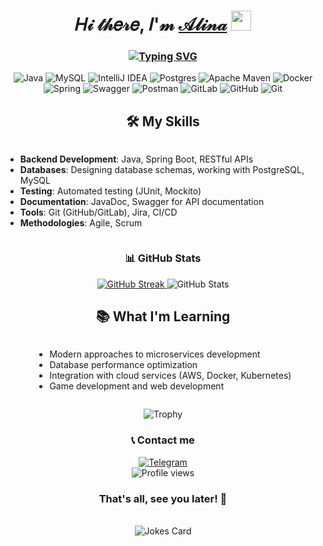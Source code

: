 <div align="center">
  <h1>𝐻𝒾 𝓉𝒽𝑒𝓇𝑒, 𝐼'𝓂 <a href="здесь ссыль на страницу куда нить" target="_blank">𝒜𝓁𝒾𝓃𝒶</a> 
    <img src="https://github.com/blackcater/blackcater/raw/main/images/Hi.gif" height="32"/>
  </h1>
  
  <h3>
    <a href="https://git.io/typing-svg">
      <img src="https://readme-typing-svg.herokuapp.com?font=Fira+Code&size=19&pause=950&color=A14D3D&center=true&width=435&lines=I'm+a+beginner+Java+backend+developer" alt="Typing SVG" />
    </a>
  </h3>

![Java](https://img.shields.io/badge/java-%23ED8B00.svg?style=for-the-badge&logo=openjdk&logoColor=white)
![MySQL](https://img.shields.io/badge/mysql-4479A1.svg?style=for-the-badge&logo=mysql&logoColor=white)
![IntelliJ IDEA](https://img.shields.io/badge/IntelliJIDEA-000000.svg?style=for-the-badge&logo=intellij-idea&logoColor=white)
![Postgres](https://img.shields.io/badge/postgres-%23316192.svg?style=for-the-badge&logo=postgresql&logoColor=white)
![Apache Maven](https://img.shields.io/badge/Apache%20Maven-C71A36?style=for-the-badge&logo=Apache%20Maven&logoColor=white)
![Docker](https://img.shields.io/badge/docker-%230db7ed.svg?style=for-the-badge&logo=docker&logoColor=white)
![Spring](https://img.shields.io/badge/spring-%236DB33F.svg?style=for-the-badge&logo=spring&logoColor=white)
![Swagger](https://img.shields.io/badge/-Swagger-%23Clojure?style=for-the-badge&logo=swagger&logoColor=white)
![Postman](https://img.shields.io/badge/Postman-FF6C37?style=for-the-badge&logo=postman&logoColor=white)
![GitLab](https://img.shields.io/badge/gitlab-%23181717.svg?style=for-the-badge&logo=gitlab&logoColor=white)
![GitHub](https://img.shields.io/badge/github-%23121011.svg?style=for-the-badge&logo=github&logoColor=white)
![Git](https://img.shields.io/badge/git-%23F05033.svg?style=for-the-badge&logo=git&logoColor=white)

  <h2 align="center">🛠️ My Skills</h2>
  <div align="center">
    <ul style="display: inline-block; text-align: left;">
      <li><strong>Backend Development</strong>: Java, Spring Boot, RESTful APIs</li>
      <li><strong>Databases</strong>: Designing database schemas, working with PostgreSQL, MySQL</li>
      <li><strong>Testing</strong>: Automated testing (JUnit, Mockito)</li>
      <li><strong>Documentation</strong>: JavaDoc, Swagger for API documentation</li>
      <li><strong>Tools</strong>: Git (GitHub/GitLab), Jira, CI/CD</li>
      <li><strong>Methodologies</strong>: Agile, Scrum</li>
    </ul>
  </div>
  
<h3 align="center">📊 GitHub Stats</h3>

<div align="center" style="white-space: nowrap;">
  <a href="https://git.io/streak-stats">
    <img src="https://streak-stats.demolab.com?user=linskay&theme=dark&border=transparent&locale=ru&short_numbers=&date_format=j%20M%5B%20Y%5D" alt="GitHub Streak" />
  </a>
  <img src="https://github-readme-stats.vercel.app/api?username=linskay&theme=darcula&show_icons=true&hide_border=true" alt="GitHub Stats" />
</div>

  <h2 align="center">📚 What I'm Learning</h2>
  <div align="center">
    <ul style="display: inline-block; text-align: left;">
      <li>Modern approaches to microservices development</li>
      <li>Database performance optimization</li>
      <li>Integration with cloud services (AWS, Docker, Kubernetes)</li>
      <li>Game development and web development</li>
    </ul>
  </div>
</div>



<p align="center">
  <img src="https://github-profile-trophy.vercel.app/?username=linskay&theme=onedark" alt="Trophy" />
</p>

<h3 align="center">📞 Contact me</h3> 

<div align="center">
  <a href="https://t.me/samtakoy4" target="_blank">
    <img src="https://img.shields.io/badge/Telegram-2CA5E0?style=for-the-badge&logo=telegram&logoColor=white" alt="Telegram" />
  </a>
  <br /> 
  <img src="https://komarev.com/ghpvc/?username=linskay&color=orange" alt="Profile views" />
</div>

<div align="center">
  <h3>That's all, see you later! 🌟</h3>
  <br />
  <img src="https://readme-jokes.vercel.app/api" alt="Jokes Card" />
</div>
